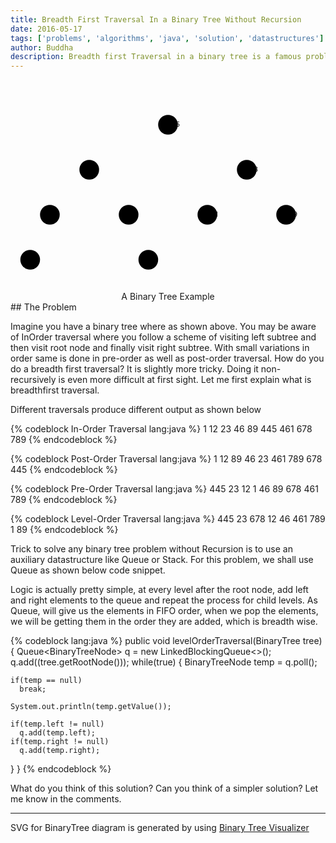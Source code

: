 ```yaml
---
title: Breadth First Traversal In a Binary Tree Without Recursion
date: 2016-05-17
tags: ['problems', 'algorithms', 'java', 'solution', 'datastructures']
author: Buddha
description: Breadth first Traversal in a binary tree is a famous problem related to binary trees tree
---
```


<div style="text-align: center">
<svg width="100%" viewBox="0 0 700 450"><g transform="translate(262.5,150)" style="z-index: 1; cursor: inherit;"><line x1="67.20" y1="-38.40" x2="-67.20" y2="38.40" class="binary-tree-arrow"></line><line x1="-67.20" y1="38.40" x2="-56.28" y2="39.01" class="binary-tree-arrow"></line><line x1="-67.20" y1="38.40" x2="-62.18" y2="28.68" class="binary-tree-arrow"></line></g><g transform="translate(437.5,150)" style="z-index: 1; cursor: inherit;"><line x1="-67.20" y1="-38.40" x2="67.20" y2="38.40" class="binary-tree-arrow"></line><line x1="67.20" y1="38.40" x2="62.18" y2="28.68" class="binary-tree-arrow"></line><line x1="67.20" y1="38.40" x2="56.28" y2="39.01" class="binary-tree-arrow"></line></g><g transform="translate(131.25,250)" style="z-index: 1; cursor: inherit;"><line x1="28.35" y1="-32.40" x2="-28.35" y2="32.40" class="binary-tree-arrow"></line><line x1="-28.35" y1="32.40" x2="-17.83" y2="29.42" class="binary-tree-arrow"></line><line x1="-28.35" y1="32.40" x2="-26.79" y2="21.58" class="binary-tree-arrow"></line></g><g transform="translate(218.75,250)" style="z-index: 1; cursor: inherit;"><line x1="-28.35" y1="-32.40" x2="28.35" y2="32.40" class="binary-tree-arrow"></line><line x1="28.35" y1="32.40" x2="26.79" y2="21.58" class="binary-tree-arrow"></line><line x1="28.35" y1="32.40" x2="17.83" y2="29.42" class="binary-tree-arrow"></line></g><g transform="translate(65.62,350)" style="z-index: 1; cursor: inherit;"><line x1="12.50" y1="-28.58" x2="-12.50" y2="28.58" class="binary-tree-arrow"></line><line x1="-12.50" y1="28.58" x2="-3.37" y2="22.56" class="binary-tree-arrow"></line><line x1="-12.50" y1="28.58" x2="-14.27" y2="17.79" class="binary-tree-arrow"></line></g><g transform="translate(284.37,350)" style="z-index: 1; cursor: inherit;"><line x1="-12.50" y1="-28.58" x2="12.50" y2="28.58" class="binary-tree-arrow"></line><line x1="12.50" y1="28.58" x2="14.27" y2="17.79" class="binary-tree-arrow"></line><line x1="12.50" y1="28.58" x2="3.37" y2="22.56" class="binary-tree-arrow"></line></g><g transform="translate(481.25,250)" style="z-index: 1; cursor: inherit;"><line x1="28.35" y1="-32.40" x2="-28.35" y2="32.40" class="binary-tree-arrow"></line><line x1="-28.35" y1="32.40" x2="-17.83" y2="29.42" class="binary-tree-arrow"></line><line x1="-28.35" y1="32.40" x2="-26.79" y2="21.58" class="binary-tree-arrow"></line></g><g transform="translate(568.75,250)" style="z-index: 1; cursor: inherit;"><line x1="-28.35" y1="-32.40" x2="28.35" y2="32.40" class="binary-tree-arrow"></line><line x1="28.35" y1="32.40" x2="26.79" y2="21.58" class="binary-tree-arrow"></line><line x1="28.35" y1="32.40" x2="17.83" y2="29.42" class="binary-tree-arrow"></line></g><g transform="translate(350,100)" style="z-index: 3; cursor: pointer;"><circle cx="0" cy="0" r="21.87" class="binary-tree-circle"></circle><text x="0" dy="0.6ex" y="0">445</text></g><g transform="translate(175,200)" style="z-index: 3; cursor: pointer;"><circle cx="0" cy="0" r="21.87" class="binary-tree-circle"></circle><text x="0" dy="0.6ex" y="0">23</text></g><g transform="translate(525,200)" style="z-index: 3; cursor: pointer;"><circle cx="0" cy="0" r="21.87" class="binary-tree-circle"></circle><text x="0" dy="0.6ex" y="0">678</text></g><g transform="translate(87.5,300)" style="z-index: 3; cursor: pointer;"><circle cx="0" cy="0" r="21.87" class="binary-tree-circle"></circle><text x="0" dy="0.6ex" y="0">12</text></g><g transform="translate(262.5,300)" style="z-index: 3; cursor: pointer;"><circle cx="0" cy="0" r="21.87" class="binary-tree-circle"></circle><text x="0" dy="0.6ex" y="0">46</text></g><g transform="translate(43.75,400)" style="z-index: 3; cursor: pointer;"><circle cx="0" cy="0" r="21.87" class="binary-tree-circle"></circle><text x="0" dy="0.6ex" y="0">1</text></g><g transform="translate(306.25,400)" style="z-index: 3; cursor: pointer;"><circle cx="0" cy="0" r="21.87" class="binary-tree-circle"></circle><text x="0" dy="0.6ex" y="0">89</text></g><g transform="translate(437.5,300)" style="z-index: 3; cursor: pointer;"><circle cx="0" cy="0" r="21.87" class="binary-tree-circle"></circle><text x="0" dy="0.6ex" y="0">461</text></g><g transform="translate(612.5,300)" style="z-index: 3; cursor: pointer;"><circle cx="0" cy="0" r="21.87" class="binary-tree-circle"></circle><text x="0" dy="0.6ex" y="0">789</text></g></svg>
<p></p><span class="caption">A Binary Tree Example</span>
</div>
## The Problem

Imagine you have a binary tree where as shown above. You may be aware of InOrder traversal where you follow a scheme of visiting left subtree and then visit root node and finally visit right subtree. With small variations in order same is done in pre-order as well as post-order traversal. How do you do a breadth first traversal? It is slightly more tricky. Doing it non-recursively is even more difficult at first sight. Let me first explain what is breadthfirst traversal.

Different traversals produce different output as shown below

{% codeblock In-Order Traversal lang:java %}
1 12 23 46 89 445 461 678 789
{% endcodeblock %}

{% codeblock Post-Order Traversal lang:java %}
1 12 89 46 23 461 789 678 445
{% endcodeblock %}

{% codeblock Pre-Order Traversal lang:java %}
445 23 12 1 46 89 678 461 789
{% endcodeblock %}

{% codeblock Level-Order Traversal lang:java %}
445 23 678 12 46 461 789 1 89
{% endcodeblock %}


<!-- more -->
Trick to solve any binary tree problem without Recursion is to use an auxiliary datastructure like Queue or Stack. For this problem, we shall use Queue as shown below code snippet.

Logic is actually pretty simple, at every level after the root node, add left and right elements to the queue and repeat the process for child levels. As Queue, will give us the elements in FIFO order, when we pop the elements, we will be getting them in the order they are added, which is breadth wise.

{% codeblock lang:java %}
public void levelOrderTraversal(BinaryTree<Integer> tree) {
  Queue<BinaryTreeNode<Integer>> q = new LinkedBlockingQueue<>();
  q.add((tree.getRootNode()));
  while(true) {
    BinaryTreeNode<Integer> temp = q.poll();

    if(temp == null)
      break;

    System.out.println(temp.getValue());

    if(temp.left != null)
      q.add(temp.left);
    if(temp.right != null)
      q.add(temp.right);
  }
}
{% endcodeblock %}

What do you think of this solution? Can you think of a simpler solution? Let me know in the comments. 

---
SVG for BinaryTree diagram is generated by using [Binary Tree Visualizer](http://btv.melezinek.cz/binary-search-tree.html)
